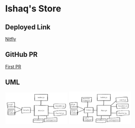 # Ishaq's Store
## Deployed Link
[Nitfly](https://goofy-lumiere-1689a7.netlify.app/)

## GitHub PR


[First PR](https://github.com/IshaqAlathamneh/storefront/pull/1)


## UML 
<img src="./img/lab36.png" style="width: 200px">
<img src="./img/lab37.png" style="width: 200px">